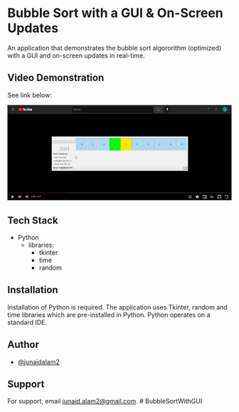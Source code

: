 
# Bubble Sort with a GUI & On-Screen Updates
An application that demonstrates the bubble sort algororithm (optimized) with a GUI and on-screen updates in real-time.


## Video Demonstration
See link below:

<a href="https://www.youtube.com/watch?v=gu5JW2nLWYM" target="_blank">
   <img src="https://github.com/junaidalam2/BubbleSortWithGUI/blob/main/videoThumbnail.jpg">      
</a> 


## Tech Stack

- Python
  - libraries:
    - tkinter
    - time
    - random


## Installation
Installation of Python is required. The application uses Tkinter, random and time libraries which are pre-installed in Python. Python operates on a standard IDE. 

## Author

- [@junaidalam2](https://github.com/junaidalam2)


## Support

For support, email junaid.alam2@gmail.com.
#   B u b b l e S o r t W i t h G U I 
 
 